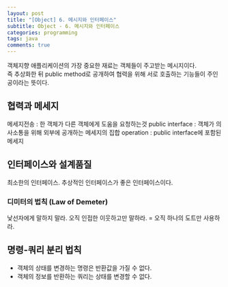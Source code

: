 ```yaml
---
layout: post
title: "[Object] 6. 메시지와 인터페이스"
subtitle: Object - 6. 메시지와 인터페이스
categories: programming
tags: java
comments: true
---
```


객체지향 애플리케이션의 가장 중요한 재료는 객체들이 주고받는 메시지이다.  
즉 추상화한 뒤 public method로 공개하여 협력을 위해 서로 호출하는 기능들이 주인공이라는 뜻이다.

## 협력과 메세지
메세지전송 : 한 객체가 다른 객체에게 도움을 요청하는것
public interface : 객체가 의사소통을 위해 외부에 공개하는 메세지의 집합
operation : public interface에 포함된 메세지

## 인터페이스와 설계품질
최소한의 인터페이스. 추상적인 인터페이스가 좋은 인터페이스이다. 

### 디미터의 법칙 (Law of Demeter)
낯선자에게 말하지 말라. 오직 인접한 이웃하고만 말하라.
= 오직 하나의 도트만 사용하라. 

## 명령-쿼리 분리 법칙
- 객체의 상태를 변경하는 명령은 반환값을 가질 수 없다.
- 객체의 정보를 반환하는 쿼리는 상태를 변경할 수 없다.  


